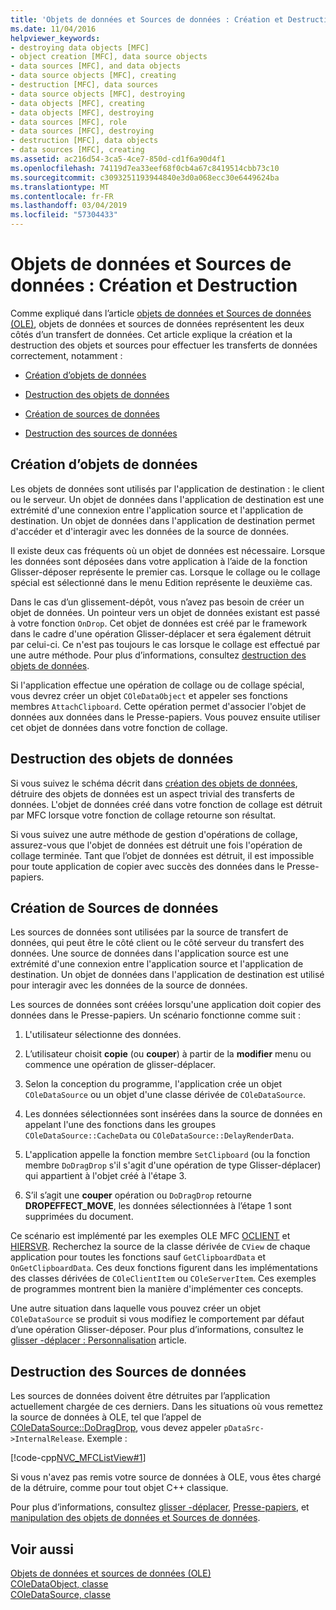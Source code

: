 ```yaml
---
title: 'Objets de données et Sources de données : Création et Destruction'
ms.date: 11/04/2016
helpviewer_keywords:
- destroying data objects [MFC]
- object creation [MFC], data source objects
- data sources [MFC], and data objects
- data source objects [MFC], creating
- destruction [MFC], data sources
- data source objects [MFC], destroying
- data objects [MFC], creating
- data objects [MFC], destroying
- data sources [MFC], role
- data sources [MFC], destroying
- destruction [MFC], data objects
- data sources [MFC], creating
ms.assetid: ac216d54-3ca5-4ce7-850d-cd1f6a90d4f1
ms.openlocfilehash: 74119d7ea33eef68f0cb4a67c8419514cbb73c10
ms.sourcegitcommit: c3093251193944840e3d0a068ecc30e6449624ba
ms.translationtype: MT
ms.contentlocale: fr-FR
ms.lasthandoff: 03/04/2019
ms.locfileid: "57304433"
---
```

# <a name="data-objects-and-data-sources-creation-and-destruction"></a>Objets de données et Sources de données : Création et Destruction

Comme expliqué dans l’article [objets de données et Sources de données (OLE)](../mfc/data-objects-and-data-sources-ole.md), objets de données et sources de données représentent les deux côtés d’un transfert de données. Cet article explique la création et la destruction des objets et sources pour effectuer les transferts de données correctement, notamment :

- [Création d’objets de données](#_core_creating_data_objects)

- [Destruction des objets de données](#_core_destroying_data_objects)

- [Création de sources de données](#_core_creating_data_sources)

- [Destruction des sources de données](#_core_destroying_data_sources)

##  <a name="_core_creating_data_objects"></a> Création d’objets de données

Les objets de données sont utilisés par l'application de destination : le client ou le serveur. Un objet de données dans l'application de destination est une extrémité d'une connexion entre l'application source et l'application de destination. Un objet de données dans l'application de destination permet d'accéder et d'interagir avec les données de la source de données.

Il existe deux cas fréquents où un objet de données est nécessaire. Lorsque les données sont déposées dans votre application à l’aide de la fonction Glisser-déposer représente le premier cas. Lorsque le collage ou le collage spécial est sélectionné dans le menu Edition représente le deuxième cas.

Dans le cas d’un glissement-dépôt, vous n’avez pas besoin de créer un objet de données. Un pointeur vers un objet de données existant est passé à votre fonction `OnDrop`. Cet objet de données est créé par le framework dans le cadre d'une opération Glisser-déplacer et sera également détruit par celui-ci. Ce n'est pas toujours le cas lorsque le collage est effectué par une autre méthode. Pour plus d’informations, consultez [destruction des objets de données](#_core_destroying_data_objects).

Si l'application effectue une opération de collage ou de collage spécial, vous devrez créer un objet `COleDataObject` et appeler ses fonctions membres `AttachClipboard`. Cette opération permet d'associer l'objet de données aux données dans le Presse-papiers. Vous pouvez ensuite utiliser cet objet de données dans votre fonction de collage.

##  <a name="_core_destroying_data_objects"></a> Destruction des objets de données

Si vous suivez le schéma décrit dans [création des objets de données](#_core_creating_data_objects), détruire des objets de données est un aspect trivial des transferts de données. L'objet de données créé dans votre fonction de collage est détruit par MFC lorsque votre fonction de collage retourne son résultat.

Si vous suivez une autre méthode de gestion d'opérations de collage, assurez-vous que l'objet de données est détruit une fois l'opération de collage terminée. Tant que l’objet de données est détruit, il est impossible pour toute application de copier avec succès des données dans le Presse-papiers.

##  <a name="_core_creating_data_sources"></a> Création de Sources de données

Les sources de données sont utilisées par la source de transfert de données, qui peut être le côté client ou le côté serveur du transfert des données. Une source de données dans l'application source est une extrémité d'une connexion entre l'application source et l'application de destination. Un objet de données dans l'application de destination est utilisé pour interagir avec les données de la source de données.

Les sources de données sont créées lorsqu'une application doit copier des données dans le Presse-papiers. Un scénario fonctionne comme suit :

1. L'utilisateur sélectionne des données.

1. L’utilisateur choisit **copie** (ou **couper**) à partir de la **modifier** menu ou commence une opération de glisser-déplacer.

1. Selon la conception du programme, l'application crée un objet `COleDataSource` ou un objet d'une classe dérivée de `COleDataSource`.

1. Les données sélectionnées sont insérées dans la source de données en appelant l'une des fonctions dans les groupes `COleDataSource::CacheData` ou `COleDataSource::DelayRenderData`.

1. L'application appelle la fonction membre `SetClipboard` (ou la fonction membre `DoDragDrop` s'il s'agit d'une opération de type Glisser-déplacer) qui appartient à l'objet créé à l'étape 3.

1. S’il s’agit une **couper** opération ou `DoDragDrop` retourne **DROPEFFECT_MOVE**, les données sélectionnées à l’étape 1 sont supprimées du document.

Ce scénario est implémenté par les exemples OLE MFC [OCLIENT](../visual-cpp-samples.md) et [HIERSVR](../visual-cpp-samples.md). Recherchez la source de la classe dérivée de `CView` de chaque application pour toutes les fonctions sauf `GetClipboardData` et `OnGetClipboardData`. Ces deux fonctions figurent dans les implémentations des classes dérivées de `COleClientItem` ou `COleServerItem`. Ces exemples de programmes montrent bien la manière d'implémenter ces concepts.

Une autre situation dans laquelle vous pouvez créer un objet `COleDataSource` se produit si vous modifiez le comportement par défaut d’une opération Glisser-déposer. Pour plus d’informations, consultez le [glisser -déplacer : Personnalisation](../mfc/drag-and-drop-customizing.md) article.

##  <a name="_core_destroying_data_sources"></a> Destruction des Sources de données

Les sources de données doivent être détruites par l’application actuellement chargée de ces derniers. Dans les situations où vous remettez la source de données à OLE, tel que l’appel de [COleDataSource::DoDragDrop](../mfc/reference/coledatasource-class.md#dodragdrop), vous devez appeler `pDataSrc->InternalRelease`. Exemple :

[!code-cpp[NVC_MFCListView#1](../atl/reference/codesnippet/cpp/data-objects-and-data-sources-creation-and-destruction_1.cpp)]

Si vous n'avez pas remis votre source de données à OLE, vous êtes chargé de la détruire, comme pour tout objet C++ classique.

Pour plus d’informations, consultez [glisser -déplacer](../mfc/drag-and-drop-ole.md), [Presse-papiers](../mfc/clipboard.md), et [manipulation des objets de données et Sources de données](../mfc/data-objects-and-data-sources-manipulation.md).

## <a name="see-also"></a>Voir aussi

[Objets de données et sources de données (OLE)](../mfc/data-objects-and-data-sources-ole.md)<br/>
[COleDataObject, classe](../mfc/reference/coledataobject-class.md)<br/>
[COleDataSource, classe](../mfc/reference/coledatasource-class.md)
